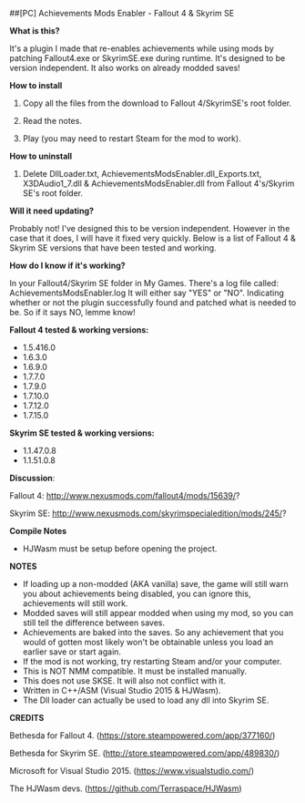 ##[PC] Achievements Mods Enabler - Fallout 4 & Skyrim SE

**What is this?**

It's a plugin I made that re-enables achievements while using mods by patching Fallout4.exe or SkyrimSE.exe during runtime.
It's designed to be version independent.
It also works on already modded saves!

**How to install**

1. Copy all the files from the download to Fallout 4/SkyrimSE's root folder.

2. Read the notes.

3. Play (you may need to restart Steam for the mod to work).

**How to uninstall**

1. Delete DllLoader.txt, AchievementsModsEnabler.dll_Exports.txt, X3DAudio1_7.dll & AchievementsModsEnabler.dll from Fallout 4's/Skyrim SE's root folder.

**Will it need updating?**

Probably not! I've designed this to be version independent.
However in the case that it does, I will have it fixed very quickly.
Below is a list of Fallout 4 & Skyrim SE versions that have been tested and working.

**How do I know if it's working?**

In your Fallout4/Skyrim SE folder in My Games. There's a log file called: AchievementsModsEnabler.log
It will either say "YES" or "NO". Indicating whether or not the plugin successfully found and patched what is needed to be.
So if it says NO, lemme know!

**Fallout 4 tested & working versions:**

- 1.5.416.0
- 1.6.3.0
- 1.6.9.0
- 1.7.7.0
- 1.7.9.0
- 1.7.10.0
- 1.7.12.0
- 1.7.15.0

**Skyrim SE tested & working versions:**

- 1.1.47.0.8
- 1.1.51.0.8

**Discussion**: 

Fallout 4: http://www.nexusmods.com/fallout4/mods/15639/?

Skyrim SE: http://www.nexusmods.com/skyrimspecialedition/mods/245/?

**Compile Notes**

- HJWasm must be setup before opening the project.

**NOTES**

- If loading up a non-modded (AKA vanilla) save, the game will still warn you about achievements being disabled, you can ignore this, achievements will still work.
- Modded saves will still appear modded when using my mod, so you can still tell the difference between saves.
- Achievements are baked into the saves. So any achievement that you would of gotten most likely won't be obtainable unless you load an earlier save or start again.
- If the mod is not working, try restarting Steam and/or your computer.
- This is NOT NMM compatible. It must be installed manually.
- This does not use SKSE. It will also not conflict with it.
- Written in C++/ASM (Visual Studio 2015 & HJWasm).
- The Dll loader can actually be used to load any dll into Skyrim SE.

**CREDITS**

Bethesda for Fallout 4. (https://store.steampowered.com/app/377160/)

Bethesda for Skyrim SE. (http://store.steampowered.com/app/489830/)

Microsoft for Visual Studio 2015. (https://www.visualstudio.com/)

The HJWasm devs. (https://github.com/Terraspace/HJWasm)
